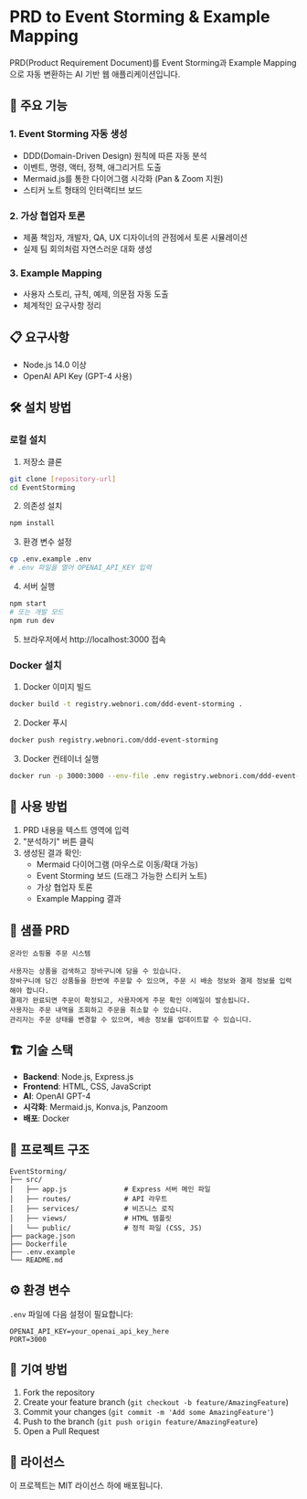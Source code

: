 # PRD to Event Storming & Example Mapping

PRD(Product Requirement Document)를 Event Storming과 Example Mapping으로 자동 변환하는 AI 기반 웹 애플리케이션입니다.

## 🚀 주요 기능

### 1. Event Storming 자동 생성
- DDD(Domain-Driven Design) 원칙에 따른 자동 분석
- 이벤트, 명령, 액터, 정책, 애그리거트 도출
- Mermaid.js를 통한 다이어그램 시각화 (Pan & Zoom 지원)
- 스티커 노트 형태의 인터랙티브 보드

### 2. 가상 협업자 토론
- 제품 책임자, 개발자, QA, UX 디자이너의 관점에서 토론 시뮬레이션
- 실제 팀 회의처럼 자연스러운 대화 생성

### 3. Example Mapping
- 사용자 스토리, 규칙, 예제, 의문점 자동 도출
- 체계적인 요구사항 정리

## 📋 요구사항

- Node.js 14.0 이상
- OpenAI API Key (GPT-4 사용)

## 🛠️ 설치 방법

### 로컬 설치

1. 저장소 클론
```bash
git clone [repository-url]
cd EventStorming
```

2. 의존성 설치
```bash
npm install
```

3. 환경 변수 설정
```bash
cp .env.example .env
# .env 파일을 열어 OPENAI_API_KEY 입력
```

4. 서버 실행
```bash
npm start
# 또는 개발 모드
npm run dev
```

5. 브라우저에서 http://localhost:3000 접속

### Docker 설치

1. Docker 이미지 빌드
```bash
docker build -t registry.webnori.com/ddd-event-storming .
```

2. Docker 푸시
```bash
docker push registry.webnori.com/ddd-event-storming
```

3. Docker 컨테이너 실행
```bash
docker run -p 3000:3000 --env-file .env registry.webnori.com/ddd-event-storming
```

## 🎯 사용 방법

1. PRD 내용을 텍스트 영역에 입력
2. "분석하기" 버튼 클릭
3. 생성된 결과 확인:
   - Mermaid 다이어그램 (마우스로 이동/확대 가능)
   - Event Storming 보드 (드래그 가능한 스티커 노트)
   - 가상 협업자 토론
   - Example Mapping 결과

## 📝 샘플 PRD

```
온라인 쇼핑몰 주문 시스템

사용자는 상품을 검색하고 장바구니에 담을 수 있습니다.
장바구니에 담긴 상품들을 한번에 주문할 수 있으며, 주문 시 배송 정보와 결제 정보를 입력해야 합니다.
결제가 완료되면 주문이 확정되고, 사용자에게 주문 확인 이메일이 발송됩니다.
사용자는 주문 내역을 조회하고 주문을 취소할 수 있습니다.
관리자는 주문 상태를 변경할 수 있으며, 배송 정보를 업데이트할 수 있습니다.
```

## 🏗️ 기술 스택

- **Backend**: Node.js, Express.js
- **Frontend**: HTML, CSS, JavaScript
- **AI**: OpenAI GPT-4
- **시각화**: Mermaid.js, Konva.js, Panzoom
- **배포**: Docker

## 📁 프로젝트 구조

```
EventStorming/
├── src/
│   ├── app.js              # Express 서버 메인 파일
│   ├── routes/             # API 라우트
│   ├── services/           # 비즈니스 로직
│   ├── views/              # HTML 템플릿
│   └── public/             # 정적 파일 (CSS, JS)
├── package.json
├── Dockerfile
├── .env.example
└── README.md
```

## ⚙️ 환경 변수

`.env` 파일에 다음 설정이 필요합니다:

```
OPENAI_API_KEY=your_openai_api_key_here
PORT=3000
```

## 🤝 기여 방법

1. Fork the repository
2. Create your feature branch (`git checkout -b feature/AmazingFeature`)
3. Commit your changes (`git commit -m 'Add some AmazingFeature'`)
4. Push to the branch (`git push origin feature/AmazingFeature`)
5. Open a Pull Request

## 📄 라이선스

이 프로젝트는 MIT 라이선스 하에 배포됩니다.
